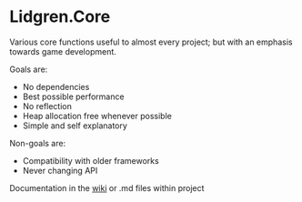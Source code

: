 # Lidgren.Core
Various core functions useful to almost every project; but with an emphasis towards game development.

Goals are:
* No dependencies
* Best possible performance
* No reflection
* Heap allocation free whenever possible
* Simple and self explanatory

Non-goals are:
* Compatibility with older frameworks
* Never changing API

Documentation in the [wiki](https://github.com/lidgren/Lidgren.Core/wiki) or .md files within project

